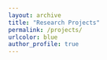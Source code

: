 ```yaml
---
layout: archive
title: "Research Projects"
permalink: /projects/
urlcolor: blue
author_profile: true
---
```

